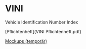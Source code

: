 # VINI
Vehicle Identification Number Index

[Pflichtenheft](VINI Pflichtenheft.pdf)

[Mockups (temporär)](mockups.pdf)
